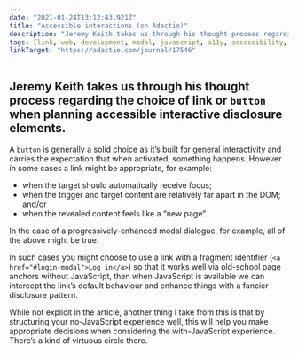 ```yaml
---
date: "2021-01-24T13:12:43.921Z"
title: "Accessible interactions (on Adactio)"
description: "Jeremy Keith takes us through his thought process regarding the choice of link or button when considering accessible interactive disclosure elements"
tags: [link, web, development, modal, javascript, a11y, accessibility, aria, fragment, anchor, button, disclosure]
linkTarget: "https://adactio.com/journal/17546"
---
```

Jeremy Keith takes us through his thought process regarding the choice of link or `button` when planning accessible interactive disclosure elements.
---

A `button` is generally a solid choice as it’s built for general interactivity and carries the expectation that when activated, something happens. However in some cases a link might be appropriate, for example: 

- when the target should automatically receive focus; 
- when the trigger and target content are relatively far apart in the DOM; and/or 
- when the revealed content feels like a “new page”.

In the case of a progressively-enhanced modal dialogue, for example, all of the above might be true.

In such cases you might choose to use a link with a fragment identifier (`<a href="#login-modal">Log in</a>`) so that it works well via old-school page anchors without JavaScript, then when JavaScript is available we can intercept the link’s default behaviour and enhance things with a fancier disclosure pattern.

While not explicit in the article, another thing I take from this is that by structuring your no-JavaScript experience well, this will help you make appropriate decisions when considering the with-JavaScript experience. There’s a kind of virtuous circle there.
